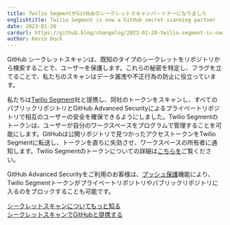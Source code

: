 ```yaml
---
title: Twilio SegmentがGitHubのシークレットスキャンパートナーになりました
englishtitle: Twilio Segment is now a GitHub secret scanning partner
date: 2023-01-20
cardurl: https://github.blog/changelog/2023-01-20-twilio-segment-is-now-a-github-secret-scanning-partner
author: Kevin Duck
---
```


<p>GitHub シークレットスキャンは、既知のタイプのシークレットをリポジトリから検索することで、ユーザーを保護します。これらの秘密を特定し、フラグを立てることで、私たちのスキャンはデータ漏洩や不正行為の防止に役立っています。</p>
<p>私たちは<a href="https://segment.com/">Twilio Segment</a>社と提携し、同社のトークンをスキャンし、すべてのパブリックリポジトリとGitHub Advanced Securityによるプライベートリポジトリで相互のユーザーの安全を確保できるようにしました。Twilio Segmentのトークンは、ユーザーが自分のワークスペースをプログラムで管理することを可能にします。GitHubは公開リポジトリで見つかったアクセストークンをTwilio Segmentに転送し、トークンを直ちに失効させ、ワークスペースの所有者に通知します。Twilio Segmentのトークンについての詳細は<a href="https://segment.com/docs/api/public-api/#api-token-security">こちらを</a>ご覧ください。</p>
<p>GitHub Advanced Securityをご利用のお客様は、<a href="https://docs.github.com/en/enterprise-cloud@latest/code-security/secret-scanning/protecting-pushes-with-secret-scanning">プッシュ保護</a>機能により、Twilio Segmentトークンがプライベートリポジトリやパブリックリポジトリに入るのをブロックすることも可能です。</p>
<p><a href="https://docs.github.com/en/github/administering-a-repository/about-secret-scanning">シークレットスキャンについてもっと知る</a><br />
<a href="https://docs.github.com/en/developers/overview/secret-scanning/">シークレットスキャンでGitHubと提携する</a></p>


